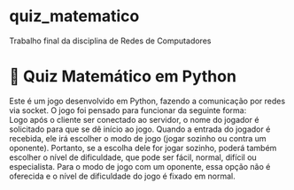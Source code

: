 # quiz_matematico
Trabalho final da disciplina de Redes de Computadores

# 🧮 Quiz Matemático em Python
Este é um jogo desenvolvido em Python, fazendo a comunicação por redes via socket.
O jogo foi pensado para funcionar da seguinte forma:  
Logo após o cliente ser conectado ao servidor, o nome do jogador é solicitado para que se dê início ao jogo. Quando a entrada do jogador é recebida, ele irá escolher o modo de jogo (jogar sozinho ou contra um oponente). Portanto, se a escolha dele for jogar sozinho, poderá também escolher o nível de dificuldade, que pode ser fácil, normal, difícil ou especialista. Para o modo de jogo com um oponente, essa opção não é oferecida e o nível de dificuldade do jogo é fixado em normal.
